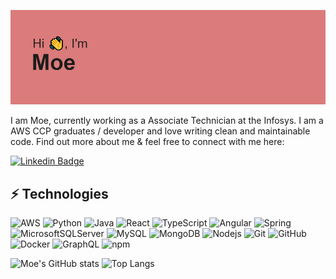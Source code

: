 ![img](https://github.com/moe-ko/moe-ko/blob/master/download.png)

I am Moe, currently working as a Associate Technician at the Infosys. I am a AWS CCP graduates / developer and love writing clean and maintainable code. Find out more about me & feel free to connect with me here:

[![Linkedin Badge](https://img.shields.io/badge/-moe-blue?style=flat-square&logo=Linkedin&logoColor=white&link=https://www.linkedin.com/in/moe-ko/)](https://www.linkedin.com/in/moe-ko)

## ⚡ Technologies

![AWS](https://img.shields.io/badge/AWS-%23FF9900.svg?style=for-the-badge&logo=amazon-aws&logoColor=black)
![Python](https://img.shields.io/badge/python-3670A0?style=for-the-badge&logo=python&logoColor=ffdd54)
![Java](https://img.shields.io/badge/java-%23ED8B00.svg?style=for-the-badge&logo=java&logoColor=white)
![React](https://img.shields.io/badge/-React-45b8d8?style=for-the-badge&logo=react&logoColor=white)
![TypeScript](https://img.shields.io/badge/-TypeScript-007ACC?style=for-the-badge&logo=typescript&logoColor=white)
![Angular](https://img.shields.io/badge/-Angular-DD0031?style=for-the-badge&logo=angular&logoColor=white)
![Spring](https://img.shields.io/badge/-Spring-13aa52?style=for-the-badge&logo=spring&logoColor=white)
![MicrosoftSQLServer](https://img.shields.io/badge/Microsoft%20SQL%20Sever-CC2927?style=for-the-badge&logo=microsoft%20sql%20server&logoColor=white)
![MySQL](https://img.shields.io/badge/-MySQL-007ACC?style=for-the-badge&logo=mysql&logoColor=black)
![MongoDB](https://img.shields.io/badge/-MongoDB-13aa52?style=for-the-badge&logo=mongodb&logoColor=white)
![Nodejs](https://img.shields.io/badge/-Nodejs-43853d?style=for-the-badge&logo=Node.js&logoColor=white)
![Git](https://img.shields.io/badge/git-%23F05033.svg?style=for-the-badge&logo=git&logoColor=white)
![GitHub](https://img.shields.io/badge/github-%A32CC4.svg?style=for-the-badge&logo=github&logoColor=white)
![Docker](https://img.shields.io/badge/-Docker-46a2f1?style=for-the-badge&logo=docker&logoColor=white)
![GraphQL](https://img.shields.io/badge/-GraphQL-E10098?style=for-the-badge&logo=graphql&logoColor=white)
![npm](https://img.shields.io/badge/-NPM-CB3837?style=for-the-badge&logo=npm&logoColor=white)


![Moe's GitHub stats](https://github-readme-stats.vercel.app/api?username=moe-ko&show_icons=true&theme=transparent)
![Top Langs](https://github-readme-stats.vercel.app/api/top-langs/?username=moe-ko&hide=TeX&layout=compact)
